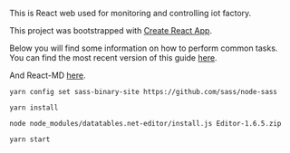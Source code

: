 This is React web used for monitoring and controlling iot factory.

This project was bootstrapped with [Create React App](https://github.com/facebookincubator/create-react-app).

Below you will find some information on how to perform common tasks.<br>
You can find the most recent version of this guide [here](https://github.com/facebookincubator/create-react-app/blob/master/packages/react-scripts/template/README.md).

And React-MD [here](https://react-md.mlaursen.com/getting-started/installation).
 
 
 ```yarn config set sass-binary-site https://github.com/sass/node-sass```

 ```yarn install``` 

 ```node node_modules/datatables.net-editor/install.js Editor-1.6.5.zip```

 ```yarn start```

